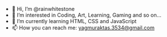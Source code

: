 - 👋 Hi, I’m @rainwhitestone
- 👀 I’m interested in Coding, Art, Learning, Gaming and so on...
- 🌱 I’m currently learning HTML, CSS and JavaScript
- 📫 How you can reach me: yagmuraktas.3534@gmail.com

<!---
rainwhitestone/rainwhitestone is a ✨ special ✨ repository because its `README.md` (this file) appears on your GitHub profile.
You can click the Preview link to take a look at your changes.
--->
